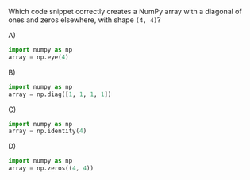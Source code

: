 Which code snippet correctly creates a NumPy array with a diagonal of ones and zeros elsewhere, with shape `(4, 4)`?

A) 
```python
import numpy as np
array = np.eye(4)
```

B) 
```python
import numpy as np
array = np.diag([1, 1, 1, 1])
```

C) 
```python
import numpy as np
array = np.identity(4)
```

D) 
```python
import numpy as np
array = np.zeros((4, 4))
```

<!-- Answer: A) -->